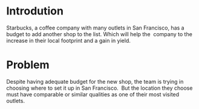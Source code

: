 <h1> Introdution </h1>

Starbucks, a coffee company with many outlets in San Francisco, has a budget to add another shop to the list. Which will help the 
company to the increase in their local footprint and a gain in yield.


<h1> Problem </h1>

Despite having adequate budget for the new shop, the team is trying in choosing where to set it up in San Francisco. 
But the location they choose must have comparable or similar qualities as one of their most visited outlets.
